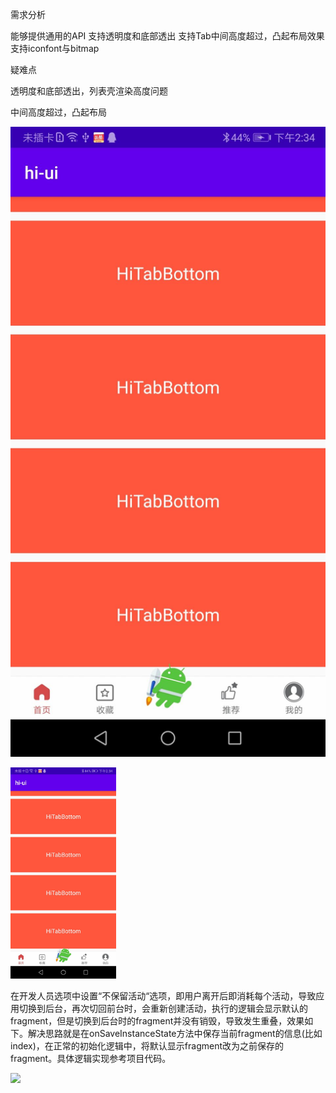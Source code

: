 需求分析

能够提供通用的API
支持透明度和底部透出
支持Tab中间高度超过，凸起布局效果
支持iconfont与bitmap

疑难点

透明度和底部透出，列表壳渲染高度问题

中间高度超过，凸起布局

![](https://github.com/xpf-android/Kotlin/raw/master/architect/02week/2-4-2/ASProj/images/HiTabBottomLayout封装与应用03.jpg)


<img src="https://github.com/xpf-android/Kotlin/raw/master/architect/02week/2-4-2/ASProj/images/HiTabBottomLayout封装与应用03.jpg" style="zoom: 33%;" />

在开发人员选项中设置“不保留活动“选项，即用户离开后即消耗每个活动，导致应用切换到后台，再次切回前台时，会重新创建活动，执行的逻辑会显示默认的fragment，但是切换到后台时的fragment并没有销毁，导致发生重叠，效果如下。解决思路就是在onSaveInstanceState方法中保存当前fragment的信息(比如index)，在正常的初始化逻辑中，将默认显示fragment改为之前保存的fragment。具体逻辑实现参考项目代码。



![](I:\imooc\code\architect\backup\ASProj\images\fragment问题解决.gif)


